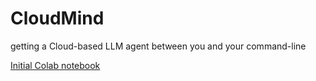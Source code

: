 # CloudMind
getting a Cloud-based LLM agent between you and your command-line

[Initial Colab notebook](https://colab.research.google.com/drive/1kRKS-GmCbMCKj8BBqL3rkVlvaHFPkQl_?usp=sharing)
